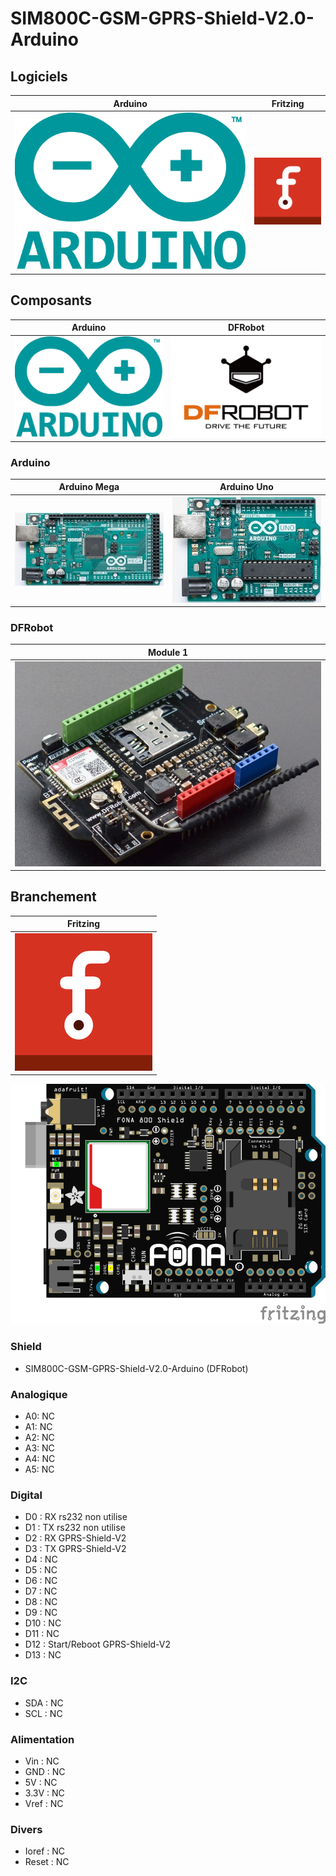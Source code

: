 # SIM800C-GSM-GPRS-Shield-V2.0-Arduino

## Logiciels
| Arduino | Fritzing |
| :-----: | :------: |
| ![](/icone/Arduino.png) | ![](/icone/Fritzing.png)|

## Composants

| Arduino | DFRobot |
| :-------------: | :-------------: |
| ![](/icone/Arduino.png) | ![](/icone/DFRobot.png) |

### Arduino
| Arduino Mega  | Arduino Uno|
| :-------------: | :-------------: |
| ![](/composants/Arduino%20Mega.jpg) | ![](/composants/Arduino%20Uno.jpg) |

### DFRobot
| Module 1 |
| :-------------: |
| ![](/composants/DFRobot/Shield_SIM800C_GSMGPRS_V2.0.jpg) |

## Branchement
| Fritzing | 
| :-------------: |
| ![](/icone/Fritzing.png) |

![](/fritzing/Untitled_Sketch.png)

### Shield
* SIM800C-GSM-GPRS-Shield-V2.0-Arduino (DFRobot)

### Analogique
* A0: NC
* A1: NC
* A2: NC
* A3: NC
* A4: NC
* A5: NC

### Digital
* D0 : RX rs232 non utilise
* D1 : TX rs232 non utilise
* D2 : RX GPRS-Shield-V2 
* D3 : TX GPRS-Shield-V2
* D4 : NC
* D5 : NC
* D6 : NC
* D7 : NC
* D8 : NC
* D9 : NC
* D10 : NC
* D11 : NC
* D12 : Start/Reboot GPRS-Shield-V2
* D13 : NC 

### I2C
* SDA : NC
* SCL : NC

### Alimentation
* Vin : NC
* GND : NC
* 5V : NC
* 3.3V : NC
* Vref : NC

### Divers 
* Ioref : NC
* Reset : NC
